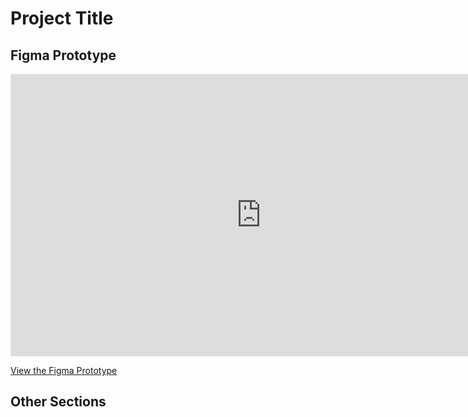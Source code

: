 # Project Title

## Figma Prototype

<!-- If viewed in a Markdown renderer that supports iframes, the prototype will be displayed -->
<iframe style="border: 1px solid rgba(0, 0, 0, 0.1);" width="800" height="450" src="https://www.figma.com/embed?embed_host=share&url=https%3A%2F%2Fwww.figma.com%2Fproto%2F7p43i8dPpRT4o6y8VOfwLM%2FMeenakshi-Suresh%3Fnode-id%3D102-46%26t%3DA5lmMbPATjQBMvMA-1%26scaling%3Dscale-down%26content-scaling%3Dfixed%26page-id%3D0%253A1" allowfullscreen></iframe>

<!-- This link can be used to view the prototype on GitHub -->
[View the Figma Prototype](https://www.figma.com/proto/7p43i8dPpRT4o6y8VOfwLM/Meenakshi-Suresh?node-id=102-46&t=A5lmMbPATjQBMvMA-1&scaling=scale-down&content-scaling=fixed&page-id=0%3A1)

## Other Sections
